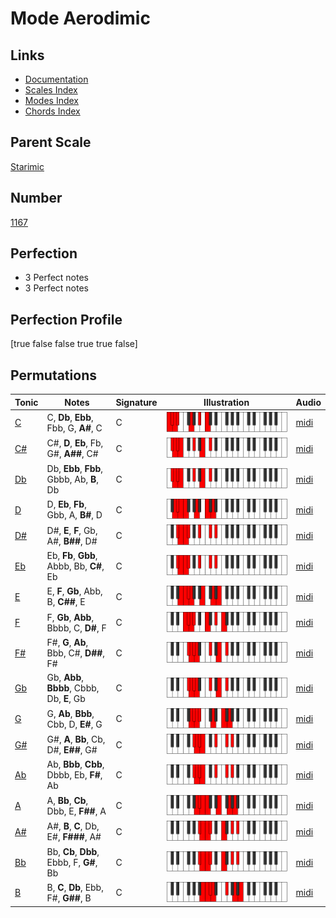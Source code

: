 # Mode Aerodimic

## Links

- [Documentation](index.md)
- [Scales Index](Scales.md)
- [Modes Index](Modes.md)
- [Chords Index](Chords.md)

## Parent Scale

[Starimic](ScaleStarimic.md)

## Number

[1167](https://ianring.com/musictheory/scales/1167)

## Perfection

- 3 Perfect notes
- 3 Perfect notes

## Perfection Profile

[true false false true true false]

## Permutations

| Tonic | Notes | Signature | Illustration | Audio |
|-------|-------|-----------|--------------|-------|
| [C](ModeCNaturalAerodimic.md) | C, **Db**, **Ebb**, Fbb, G, **A#**, C | C | ![CNaturalAerodimic](ModeCNaturalAerodimic.png) | [midi](https://github.com/edipermadi/music/blob/main/docs/ModeCNaturalAerodimic.mid?raw=true) |
| [C#](ModeCSharpAerodimic.md) | C#, **D**, **Eb**, Fb, G#, **A##**, C# | C | ![CSharpAerodimic](ModeCSharpAerodimic.png) | [midi](https://github.com/edipermadi/music/blob/main/docs/ModeCSharpAerodimic.mid?raw=true) |
| [Db](ModeDFlatAerodimic.md) | Db, **Ebb**, **Fbb**, Gbbb, Ab, **B**, Db | C | ![DFlatAerodimic](ModeDFlatAerodimic.png) | [midi](https://github.com/edipermadi/music/blob/main/docs/ModeDFlatAerodimic.mid?raw=true) |
| [D](ModeDNaturalAerodimic.md) | D, **Eb**, **Fb**, Gbb, A, **B#**, D | C | ![DNaturalAerodimic](ModeDNaturalAerodimic.png) | [midi](https://github.com/edipermadi/music/blob/main/docs/ModeDNaturalAerodimic.mid?raw=true) |
| [D#](ModeDSharpAerodimic.md) | D#, **E**, **F**, Gb, A#, **B##**, D# | C | ![DSharpAerodimic](ModeDSharpAerodimic.png) | [midi](https://github.com/edipermadi/music/blob/main/docs/ModeDSharpAerodimic.mid?raw=true) |
| [Eb](ModeEFlatAerodimic.md) | Eb, **Fb**, **Gbb**, Abbb, Bb, **C#**, Eb | C | ![EFlatAerodimic](ModeEFlatAerodimic.png) | [midi](https://github.com/edipermadi/music/blob/main/docs/ModeEFlatAerodimic.mid?raw=true) |
| [E](ModeENaturalAerodimic.md) | E, **F**, **Gb**, Abb, B, **C##**, E | C | ![ENaturalAerodimic](ModeENaturalAerodimic.png) | [midi](https://github.com/edipermadi/music/blob/main/docs/ModeENaturalAerodimic.mid?raw=true) |
| [F](ModeFNaturalAerodimic.md) | F, **Gb**, **Abb**, Bbbb, C, **D#**, F | C | ![FNaturalAerodimic](ModeFNaturalAerodimic.png) | [midi](https://github.com/edipermadi/music/blob/main/docs/ModeFNaturalAerodimic.mid?raw=true) |
| [F#](ModeFSharpAerodimic.md) | F#, **G**, **Ab**, Bbb, C#, **D##**, F# | C | ![FSharpAerodimic](ModeFSharpAerodimic.png) | [midi](https://github.com/edipermadi/music/blob/main/docs/ModeFSharpAerodimic.mid?raw=true) |
| [Gb](ModeGFlatAerodimic.md) | Gb, **Abb**, **Bbbb**, Cbbb, Db, **E**, Gb | C | ![GFlatAerodimic](ModeGFlatAerodimic.png) | [midi](https://github.com/edipermadi/music/blob/main/docs/ModeGFlatAerodimic.mid?raw=true) |
| [G](ModeGNaturalAerodimic.md) | G, **Ab**, **Bbb**, Cbb, D, **E#**, G | C | ![GNaturalAerodimic](ModeGNaturalAerodimic.png) | [midi](https://github.com/edipermadi/music/blob/main/docs/ModeGNaturalAerodimic.mid?raw=true) |
| [G#](ModeGSharpAerodimic.md) | G#, **A**, **Bb**, Cb, D#, **E##**, G# | C | ![GSharpAerodimic](ModeGSharpAerodimic.png) | [midi](https://github.com/edipermadi/music/blob/main/docs/ModeGSharpAerodimic.mid?raw=true) |
| [Ab](ModeAFlatAerodimic.md) | Ab, **Bbb**, **Cbb**, Dbbb, Eb, **F#**, Ab | C | ![AFlatAerodimic](ModeAFlatAerodimic.png) | [midi](https://github.com/edipermadi/music/blob/main/docs/ModeAFlatAerodimic.mid?raw=true) |
| [A](ModeANaturalAerodimic.md) | A, **Bb**, **Cb**, Dbb, E, **F##**, A | C | ![ANaturalAerodimic](ModeANaturalAerodimic.png) | [midi](https://github.com/edipermadi/music/blob/main/docs/ModeANaturalAerodimic.mid?raw=true) |
| [A#](ModeASharpAerodimic.md) | A#, **B**, **C**, Db, E#, **F###**, A# | C | ![ASharpAerodimic](ModeASharpAerodimic.png) | [midi](https://github.com/edipermadi/music/blob/main/docs/ModeASharpAerodimic.mid?raw=true) |
| [Bb](ModeBFlatAerodimic.md) | Bb, **Cb**, **Dbb**, Ebbb, F, **G#**, Bb | C | ![BFlatAerodimic](ModeBFlatAerodimic.png) | [midi](https://github.com/edipermadi/music/blob/main/docs/ModeBFlatAerodimic.mid?raw=true) |
| [B](ModeBNaturalAerodimic.md) | B, **C**, **Db**, Ebb, F#, **G##**, B | C | ![BNaturalAerodimic](ModeBNaturalAerodimic.png) | [midi](https://github.com/edipermadi/music/blob/main/docs/ModeBNaturalAerodimic.mid?raw=true) |
